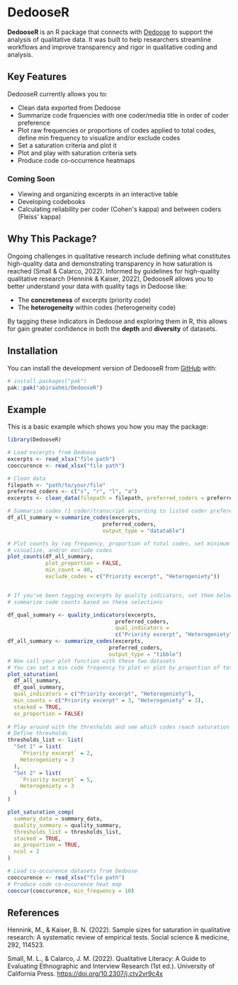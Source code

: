 
# DedooseR 

<!-- badges: start -->
<!-- badges: end -->

**DedooseR** is an R package that connects with 
[Dedoose](https://www.dedoose.com/) to support the analysis of qualitative data.
It was built to help researchers streamline workflows and improve transparency 
and rigor in qualitative coding and analysis.

## Key Features

DedooseR currently allows you to:

- Clean data exported from Dedoose
- Summarize code frquencies with one coder/media title in order of coder preference
- Plot raw frequencies or proportions of codes applied to total codes, define min frequency to visualize  and/or exclude codes
- Set a saturation criteria and plot it
- Plot and play with saturation criteria sets 
- Produce code co-occurrence heatmaps  

### Coming Soon

- Viewing and organizing excerpts in an interactive table
- Developing codebooks  
- Calculating reliability per coder (Cohen's kappa) and between coders 
(Fleiss' kappa)

## Why This Package?

Ongoing challenges in qualitative research include defining what constitutes 
high-quality data and demonstrating transparency in how saturation is 
reached (Small & Calarco, 2022). Informed by guidelines for high-quality 
qualitative research (Hennink & Kaiser, 2022), DedooseR allows you to
better understand your data with quality tags in Dedoose like:

- The **concreteness** of excerpts (priority code)
- The **heterogeneity** within codes  (heterogeneity code)

By tagging these indicators in Dedoose and exploring them in R, 
this allows for gain greater confidence in both the **depth** and **diversity** 
of datasets.

## Installation

You can install the development version of DedooseR from 
[GitHub](https://github.com/) with:

``` r
# install.packages("pak")
pak::pak("abiraahmi/DedooseR")
```

## Example

This is a basic example which shows you how you may the package:

``` r
library(DedooseR)

# Load excerpts from Dedoose
excerpts <- read_xlsx("file path")
cooccurence <- read_xlsx("file path")

# Clean data
filepath <- "path/to/your/file"
preferred_coders <- c("s", "r", "l", "a")
excerpts <- clean_data(filepath = filepath, preferred_coders = preferred_coders)

# Summarize codes (1 coder/transcript according to listed coder preference)
df_all_summary <-summarize_codes(excerpts, 
                              preferred_coders, 
                              output_type = "datatable")

# Plot counts by raq frequency, proportion of total codes, set minimum count to 
# visualize, and/or exclude codes
plot_counts(df_all_summary,
            plot_proportion = FALSE,
            min_count = 40,
            exclude_codes = c("Priority excerpt", "Heterogeniety"))


# If you've been tagging excerpts by quality indicators, set them below and 
# summarize code counts based on these selections

df_qual_summary <- quality_indicators(excerpts, 
                                  preferred_coders,
                                  qual_indicators = 
                                  c("Priority excerpt", "Heterogeniety"))
df_all_summary <- summarize_codes(excerpts, 
                                preferred_coders, 
                                output_type = "tibble")
# Now call your plot function with these two datasets
# You can set a min code frequency to plot or plot by proportion of total counts
plot_saturation(
  df_all_summary,
  df_qual_summary,
  qual_indicators = c("Priority excerpt", "Heterogeniety"),
  min_counts = c("Priority excerpt" = 3, "Heterogeniety" = 3),
  stacked = TRUE,
  as_proportion = FALSE)
  
# Play around with the thresholds and see which codes reach saturation
# Define thresholds
thresholds_list <- list(
  "Set 1" = list(
    `Priority excerpt` = 2,
    Heterogeniety = 3
  ),
  "Set 2" = list(
    `Priority excerpt` = 5,
    Heterogeniety = 3
  )
)

plot_saturation_comp(
  summary_data = summary_data,
  quality_summary = quality_summary,
  thresholds_list = thresholds_list,
  stacked = TRUE,
  as_proportion = TRUE,
  ncol = 2
)

# Load co-occurence datasets from Dedoose
cooccurence <- read_xlsx("file path")
# Produce code co-occurence heat map
cooccur(cooccurence, min_frequency = 10)

```

## References
Hennink, M., & Kaiser, B. N. (2022). Sample sizes for saturation in qualitative 
research: A
systematic review of empirical tests. Social science & medicine, 292, 114523.

Small, M. L., & Calarco, J. M. (2022). Qualitative Literacy: A Guide to 
Evaluating
Ethnographic and Interview Research (1st ed.). University of California Press. 
https://doi.org/10.2307/j.ctv2vr9c4x 


